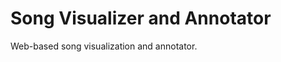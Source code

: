 Song Visualizer and Annotator
=============================

Web-based song visualization and annotator.
